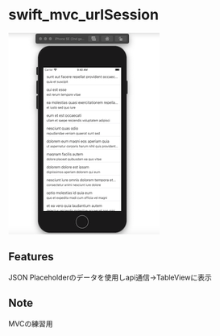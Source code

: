 # swift_mvc_urlSession

![スクショ](image/screenshot2.png "スクショ")
 
## Features
 
JSON Placeholderのデータを使用しapi通信→TableViewに表示

## Note
 
MVCの練習用
 
